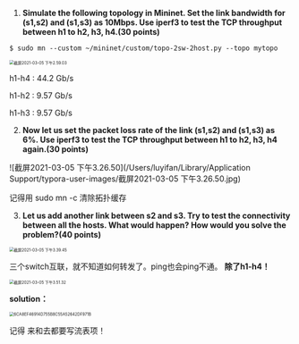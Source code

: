 1. **Simulate the following topology in Mininet. Set the link bandwidth for (s1,s2) and (s1,s3) as 10Mbps. Use iperf3 to test the TCP throughput between h1 to h2, h3, h4.(30 points)**

```
$ sudo mn --custom ~/mininet/custom/topo-2sw-2host.py --topo mytopo
```

<img src="/Users/luyifan/Library/Application Support/typora-user-images/截屏2021-03-05 下午2.59.03.jpg" alt="截屏2021-03-05 下午2.59.03" style="zoom:50%;" /> 

h1-h4 : 44.2 Gb/s

h1-h2 : 9.57 Gb/s

h1-h3 : 9.57 Gb/s  



2. **Now let us set the packet loss rate of the link (s1,s2) and (s1,s3) as 6%. Use iperf3 to test the TCP throughput between h1 to h2, h3, h4 again.(30 points)**

![截屏2021-03-05 下午3.26.50](/Users/luyifan/Library/Application Support/typora-user-images/截屏2021-03-05 下午3.26.50.jpg)

记得用 sudo mn -c 清除拓扑缓存



3. **Let us add another link between s2 and s3. Try to test the connectivity between all the hosts. What would happen? How would you solve the problem?(40 points)**

<img src="/Users/luyifan/Library/Application Support/typora-user-images/截屏2021-03-05 下午3.39.45.jpg" alt="截屏2021-03-05 下午3.39.45" style="zoom:50%;" />

三个switch互联，就不知道如何转发了。ping也会ping不通。 **除了h1-h4！**

<img src="/Users/luyifan/Library/Application Support/typora-user-images/截屏2021-03-05 下午3.51.32.jpg" alt="截屏2021-03-05 下午3.51.32" style="zoom:50%;" />



**solution：**

<img src="/Users/luyifan/Library/Containers/com.tencent.qq/Data/Library/Caches/Images/6CA8EF46914D755B8C55A52642DF971B.jpg" alt="6CA8EF46914D755B8C55A52642DF971B" style="zoom:50%;" />

记得 来和去都要写流表项！